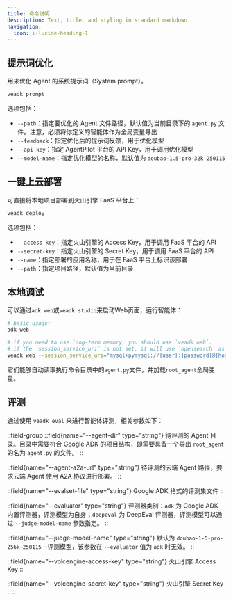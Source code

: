 ```yaml
---
title: 命令说明
description: Text, title, and styling in standard markdown.
navigation:
  icon: i-lucide-heading-1
---
```



## 提示词优化

用来优化 Agent 的系统提示词（System prompt）。

```bash
veadk prompt
```

选项包括：

- `--path`：指定要优化的 Agent 文件路径，默认值为当前目录下的 `agent.py` 文件。注意，必须将你定义的智能体作为全局变量导出
- `--feedback`：指定优化后的提示词反馈，用于优化模型
- `--api-key`：指定 AgentPilot 平台的 API Key，用于调用优化模型
- `--model-name`：指定优化模型的名称，默认值为 `doubao-1.5-pro-32k-250115`

## 一键上云部署

可直接将本地项目部署到火山引擎 FaaS 平台上：

```bash
veadk deploy
```

选项包括：

- `--access-key`：指定火山引擎的 Access Key，用于调用 FaaS 平台的 API
- `--secret-key`：指定火山引擎的 Secret Key，用于调用 FaaS 平台的 API
- `--name`：指定部署的应用名称，用于在 FaaS 平台上标识该部署
- `--path`：指定项目路径，默认值为当前目录

## 本地调试

可以通过`adk web`或`veadk studio`来启动Web页面，运行智能体：

```bash
# basic usage:
adk web

# if you need to use long-term memory, you should use `veadk web`.
# if the `session_service_uri` is not set, it will use `opensearch` as your long-term memory backend
veadk web --session_service_uri="mysql+pymysql://{user}:{password}@{host}/{database}"
```

它们能够自动读取执行命令目录中的`agent.py`文件，并加载`root_agent`全局变量。

## 评测

通过使用 `veadk eval` 来进行智能体评测，相关参数如下：

::field-group
  ::field{name="--agent-dir" type="string"}
  待评测的 Agent 目录。目录中需要符合 Google ADK 的项目结构，即需要具备一个导出 `root_agent` 的名为 `agent.py` 的文件。
  ::

  ::field{name="--agent-a2a-url" type="string"}
  待评测的云端 Agent 路径，要求云端 Agent 使用 A2A 协议进行部署。
  ::

  ::field{name="--evalset-file" type="string"}
  Google ADK 格式的评测集文件
  ::

  ::field{name="--evaluator" type="string"}
  评测器类别：`adk` 为 Google ADK 内置评测器，评测模型为自身；`deepeval` 为 DeepEval 评测器，评测模型可以通过 `--judge-model-name` 参数指定。
  ::

  ::field{name="--judge-model-name" type="string"}
  默认为 `doubao-1-5-pro-256k-250115` - 评测模型，该参数在 `--evaluator` 值为 `adk` 时无效。
  ::

  ::field{name="--volcengine-access-key" type="string"}
  火山引擎 Access Key
  ::

  ::field{name="--volcengine-secret-key" type="string"}
  火山引擎 Secret Key
  ::
::
